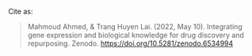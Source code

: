 Cite as:
> Mahmoud Ahmed, & Trang Huyen Lai. (2022, May 10). Integrating gene expression and biological knowledge for drug discovery and repurposing. Zenodo. https://doi.org/10.5281/zenodo.6534994
